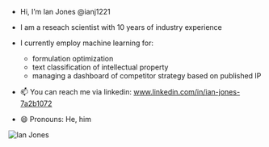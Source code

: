 - Hi, I’m Ian Jones @ianj1221
- I am a reseach scientist with 10 years of industry experience
- I currently employ machine learning for:
  - formulation optimization
  - text classification of intellectual property
  - managing a dashboard of competitor strategy based on published IP

- 📫 You can reach me via linkedin: www.linkedin.com/in/ian-jones-7a2b1072
- 😄 Pronouns: He, him
  
![Ian Jones](https://github.com/ianj1221/Picture/blob/main/IMG_1228.jpeg?raw=true)
<!---
ianj1221/ianj1221 is a ✨ special ✨ repository because its `README.md` (this file) appears on your GitHub profile.
You can click the Preview link to take a look at your changes.
--->
